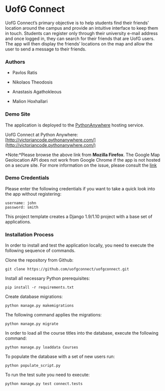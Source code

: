 # UofG Connect
UofG Connect’s primary objective is to help students find their friends’ location around the campus and provide an intuitive interface to keep them in touch. Students can register only through their university e-mail address and once logged in,
they can search for their friends that are UofG users. The app will then display the friends’ locations on the map 
and allow the user to send a message to their friends.

### Authors

* Pavlos Ratis

* Nikolaos Theodosis

* Anastasis Agathokleous

* Malion Hoxhallari

### Demo Site

The application is deployed to the [PythonAnywhere](https://www.pythonanywhere.com/) hosting service.

UofG Connect at Python Anywhere: [http://victoriancode.pythonanywhere.com/](http://victoriancode.pythonanywhere.com/)

*Note:*Please browse the above link from **Mozilla Firefox**.
The Google Map Geolocation API does not work from Google Chrome if the app is not hosted on a secure site.
For more information on the issue, please consult the [link](https://sites.google.com/a/chromium.org/dev/Home/chromium-security/deprecating-powerful-features-on-insecure-origins)

### Demo Credentials

Please enter the following credentials if you want to take a quick look into the app without registering:

    username: john
    password: smith

This project template creates a Django 1.9/1.10 project with a base set of applications.


### Installation Process
In order to install and test the application locally, you need to execute the following sequence of commands.

Clone the repository from Github:

    git clone https://github.com/uofgconnect/uofgconnect.git

Install all necessary Python prerequisites:

    pip install -r requirements.txt

Create database migrations:

    python manage.py makemigrations

The following command applies the migrations:

    python manage.py migrate

In order to load all the course titles into the database, execute the following command:

    python manage.py loaddata Courses

To populate the database with a set of new users run: 

    python populate_script.py
    
To run the test suite you need to execute:

    python manage.py test connect.tests

